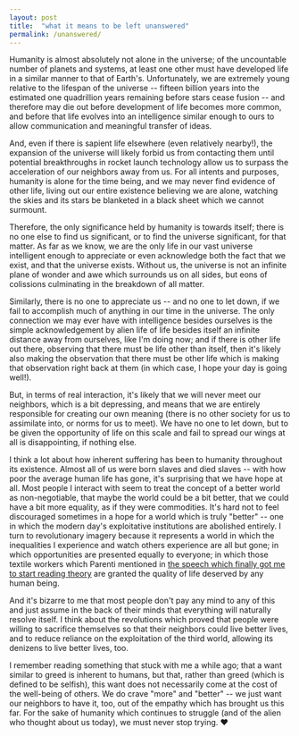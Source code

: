 ```yaml
---
layout: post
title:  "what it means to be left unanswered"
permalink: /unanswered/
---
```


Humanity is almost absolutely not alone in the universe; of the uncountable number of planets and systems, at least one other must have developed life in a similar manner to that of Earth's. Unfortunately, we are extremely young relative to the lifespan of the universe -- fifteen billion years into the estimated one quadrillion years remaining before stars cease fusion -- and therefore may die out before development of life becomes more common, and before that life evolves into an intelligence similar enough to ours to allow communication and meaningful transfer of ideas.

And, even if there is sapient life elsewhere (even relatively nearby!), the expansion of the universe will likely forbid us from contacting them until potential breakthroughs in rocket launch technology allow us to surpass the acceleration of our neighbors away from us. For all intents and purposes, humanity is alone for the time being, and we may never find evidence of other life, living out our entire existence believing we are alone, watching the skies and its stars be blanketed in a black sheet which we cannot surmount.

Therefore, the only significance held by humanity is towards itself; there is no one else to find us significant, or to find the universe significant, for that matter. As far as we know, we are the only life in our vast universe intelligent enough to appreciate or even acknowledge both the fact that we exist, and that the universe exists. Without us, the universe is not an infinite plane of wonder and awe which surrounds us on all sides, but eons of colissions culminating in the breakdown of all matter.

Similarly, there is no one to appreciate us -- and no one to let down, if we fail to accomplish much of anything in our time in the universe. The only connection we may ever have with intelligence besides ourselves is the simple acknowledgement by alien life of life besides itself an infinite distance away from ourselves, like I'm doing now; and if there is other life out there, observing that there must be life other than itself, then it's likely also making the observation that there must be other life which is making that observation right back at them (in which case, I hope your day is going well!).

But, in terms of real interaction, it's likely that we will never meet our neighbors, which is a bit depressing, and means that we are entirely responsible for creating our own meaning (there is no other society for us to assimilate into, or norms for us to meet). We have no one to let down, but to be given the opportunity of life on this scale and fail to spread our wings at all is disappointing, if nothing else.

I think a lot about how inherent suffering has been to humanity throughout its existence. Almost all of us were born slaves and died slaves -- with how poor the average human life has gone, it's surprising that we have hope at all. Most people I interact with seem to treat the concept of a better world as non-negotiable, that maybe the world could be a bit better, that we could have a bit more equality, as if they were commodities. It's hard not to feel discouraged sometimes in a hope for a world which is truly "better" -- one in which the modern day's exploitative institutions are abolished entirely. I turn to revolutionary imagery because it represents a world in which the inequalities I experience and watch others experience are all but gone; in which opportunities are presented equally to everyone; in which those textile workers which Parenti mentioned in [the speech which finally got me to start reading theory](https://youtu.be/xP8CzlFhc14) are granted the quality of life deserved by any human being.

And it's bizarre to me that most people don't pay any mind to any of this and just assume in the back of their minds that everything will naturally resolve itself. I think about the revolutions which proved that people were willing to sacrifice themselves so that their neighbors could live better lives, and to reduce reliance on the exploitation of the third world, allowing its denizens to live better lives, too.

I remember reading something that stuck with me a while ago; that a want similar to greed is inherent to humans, but that, rather than greed (which is defined to be selfish), this want does not necessarily come at the cost of the well-being of others. We do crave "more" and "better" -- we just want our neighbors to have it, too, out of the empathy which has brought us this far. For the sake of humanity which continues to struggle (and of the alien who thought about us today), we must never stop trying. ♥